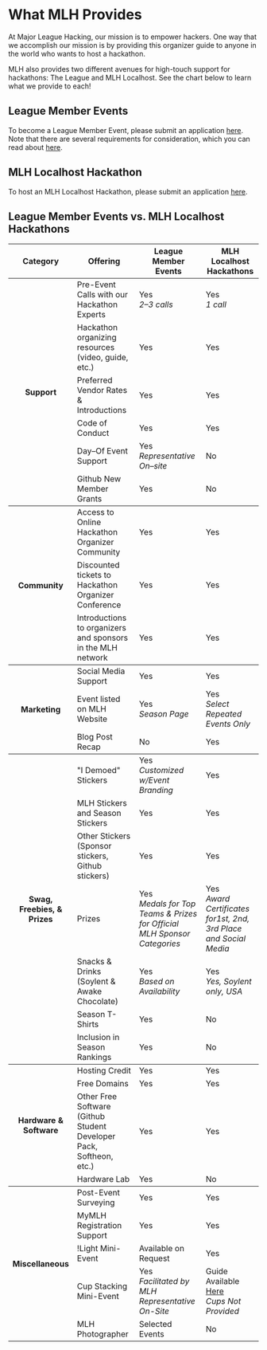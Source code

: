 # What MLH Provides

At Major League Hacking, our mission is to empower hackers. One way that we accomplish our mission is by providing this organizer guide to anyone in the world who wants to host a hackathon.

MLH also provides two different avenues for high-touch support for hackathons: The League and MLH Localhost. See the chart below to learn what we provide to each!

## League Member Events

To become a League Member Event, please submit an application [here](https://majorleaguehacking.typeform.com/to/Kr9zPl). Note that there are several requirements for consideration, which you can read about [here](https://github.com/MLH/mlh-policies/blob/master/membership-guide.md#membership-requirements).

## MLH Localhost Hackathon

To host an MLH Localhost Hackathon, please submit an application [here](https://majorleaguehacking.typeform.com/to/mrON1j?source=organizer-guide).

## League Member Events vs. MLH Localhost Hackathons

<table>

  <thead>
    <tr>
      <th> Category </th>
      <th> Offering </th>
      <th> League Member Events </th>
      <th> MLH Localhost Hackathons </th>
    </tr>
  </thead>

  <tbody>
    <tr>
      <th rowspan="6"> Support </th>
      <td> Pre-Event Calls with our Hackathon Experts </td>
      <td> Yes <br> <em>2&ndash;3 calls</em> </td>
      <td> Yes <br> <em> 1 call</em> </td>
    </tr>
    <tr>
      <td> Hackathon organizing resources (video, guide, etc.) </td>
      <td> Yes </td>
      <td> Yes </td>
    </tr>
    <tr>
      <td> Preferred Vendor Rates & Introductions </td>
      <td> Yes </td>
      <td> Yes </td>
    </tr>
    <tr>
      <td> Code of Conduct </td>
      <td> Yes </td>
      <td> Yes </td>
    </tr>
    <tr>
      <td> Day&ndash;Of Event Support </td>
      <td> Yes <br> <em> Representative On&ndash;site </em> </td>
      <td> No </td>
    </tr>
    <tr>
      <td> Github New Member Grants </td>
      <td> Yes </td>
      <td> No </td>
    </tr>
  </tbody>

  <tbody>
    <tr>
      <th rowspan="3"> Community </th>
      <td> Access to Online Hackathon Organizer Community </td>
      <td> Yes </td>
      <td> Yes </td>
    </tr>
    <tr>
      <td> Discounted tickets to Hackathon Organizer Conference </td>
      <td> Yes </td>
      <td> Yes </td>
    </tr>
    <tr>
      <td> Introductions to organizers and sponsors in the MLH network </td>
      <td> Yes </td>
      <td> Yes </td>
    </tr>
  </tbody>

  <tbody>
    <tr>
      <th rowspan="3"> Marketing </th>
      <td> Social Media Support </td>
      <td> Yes </td>
      <td> Yes </td>
    </tr>
    <tr>
      <td> Event listed on MLH Website </td>
      <td> Yes <br> <em>Season Page</em> </td>
      <td> Yes <br> <em>Select Repeated Events Only</em></td>
    </tr>
    <tr>
      <td> Blog Post Recap </td>
      <td> No </td>
      <td> Yes </td>
    </tr>
  </tbody>

  <tbody>
    <tr>
      <th rowspan="7"> Swag, Freebies, &amp; Prizes </td>
      <td> "I Demoed" Stickers </td>
      <td> Yes <br> <em> Customized w/Event Branding </em> </td>
      <td> Yes </td>
    </tr>
    <tr>
      <td> MLH Stickers and Season Stickers </td>
      <td> Yes </td>
      <td> Yes </td>
    </tr>
    <tr>
      <td> Other Stickers (Sponsor stickers, Github stickers) </td>
      <td> Yes </td>
      <td> Yes </td>
    </tr>
    <tr>
      <td> Prizes </td>
      <td> Yes <br> <em> Medals for Top Teams & Prizes for Official MLH Sponsor Categories </em> </td>
      <td> Yes <br> <em> Award Certificates for1st, 2nd, 3rd Place and Social Media </td>
    </tr>
    <tr>
      <td> Snacks & Drinks (Soylent &amp; Awake Chocolate) </td>
      <td> Yes <br> <em>Based on Availability</em </td>
      <td> Yes <br> <em> Yes, Soylent only, USA </em> </td>
    </tr>
    <tr>
      <td> Season T-Shirts </td>
      <td> Yes </td>
      <td> No </td>
    </tr>
    <tr>
      <td> Inclusion in Season Rankings </td>
      <td> Yes </td>
      <td> No </td>
    </tr>
  </tbody>

  <tbody>
    <tr>
      <th rowspan="4"> Hardware &amp; Software</th>
      <td> Hosting Credit </td>
      <td> Yes </td>
      <td> Yes </td>
    </tr>
    <tr>
      <td> Free Domains </td>
      <td> Yes </td>
      <td> Yes </td>
    </tr>
    <tr>
      <td> Other Free Software (Github Student Developer Pack, Softheon, etc.)</td>
      <td> Yes </td>
      <td> Yes </td>
    </tr>
    <tr>
      <td> Hardware Lab </td>
      <td> Yes </td>
      <td> No </td>
    </tr>
  </tbody>

  <tbody>
    <tr>
      <th rowspan="5"> Miscellaneous </th>
      <td> Post-Event Surveying </td>
      <td> Yes </td>
      <td> Yes </td>
    </tr>
    <tr>
      <td> MyMLH Registration Support </td>
      <td> Yes </td>
      <td> Yes </td>
    </tr>
    <tr>
      <td> !Light Mini-Event </td>
      <td> Available on Request </td>
      <td> Yes </td>
    </tr>
    <tr>
      <td> Cup Stacking Mini-Event </td>
      <td> Yes <br> <em> Facilitated by MLH Representative On-Site </td>
      <td> Guide Available <a href="Organizer-Resources/Cup-Stacking.md"> Here </a> <br> <em> Cups Not Provided </em> </td>
    </tr>
    <tr>
      <td> MLH Photographer </td>
      <td> Selected Events </td>
      <td> No </td>
    </tr>
  </tbody>

</table>
